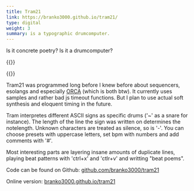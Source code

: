 ```yaml
---
title: Tram21
link: https://branko3000.github.io/tram21/
type: digital
weight: 3
summary: is a typographic drumcomputer.
---
```

Is it concrete poetry? Is it a drumcomputer?

{{<img preview-1>}}

{{<img preview-2>}}

Tram21 was programmed long before I knew before about sequencers, esolangs and especially [ORCA](https://100r.co/site/orca.html) (which is both btw). It currently uses samples and rather bad js timeout functions. But I plan to use actual soft synthesis and eloquent timing in the future.

Tram interpretes different ASCII signs as specific drums ('~' as a snare for instance). The length of the line the sign was written on determines the notelength. Unknown characters are treated as silence, so is '-'. You can choose presets with uppercase letters, set bpm with numbers and add comments with '#'.

Most interesting parts are layering insane amounts of duplicate lines, playing beat patterns with 'ctrl+x' and 'ctlr+v' and writting "beat poems".

Code can be found on Github: [github.com/branko3000/tram21](https://github.com/branko3000/tram21)

Online version: [branko3000.github.io/tram21](https://branko3000.github.io/tram21/)
